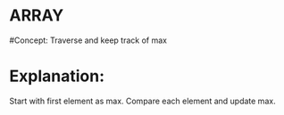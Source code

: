 # ARRAY
#Concept: 
  Traverse and keep track of max
# Explanation:
  Start with first element as max.
  Compare each element and update max.